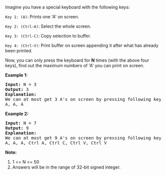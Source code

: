 Imagine you have a special keyboard with the following keys:

`Key 1: (A)`: Prints one 'A' on screen.

`Key 2: (Ctrl-A)`: Select the whole screen.

`Key 3: (Ctrl-C)`: Copy selection to buffer.

`Key 4: (Ctrl-V)`: Print buffer on screen appending it after what has already been printed.

Now, you can only press the keyboard for **N** times (with the above four keys), find out the maximum numbers of 'A' you can print on screen.

**Example 1:**
<pre>
<b>Input:</b> N = 3
<b>Output:</b> 3
<b>Explanation:</b> 
We can at most get 3 A's on screen by pressing following key sequence:
A, A, A
</pre>

**Example 2:**
<pre>
<b>Input:</b> N = 7
<b>Output:</b> 9
<b>Explanation:</b>
We can at most get 9 A's on screen by pressing following key sequence:
A, A, A, Ctrl A, Ctrl C, Ctrl V, Ctrl V
</pre>

**Note:**
 1. 1 <= N <= 50
 2. Answers will be in the range of 32-bit signed integer.
